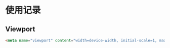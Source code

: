 # 使用记录
<!-- toc -->

## Viewport
```html
<meta name="viewport" content="width=device-width, initial-scale=1, maximum-scale=1">
```
